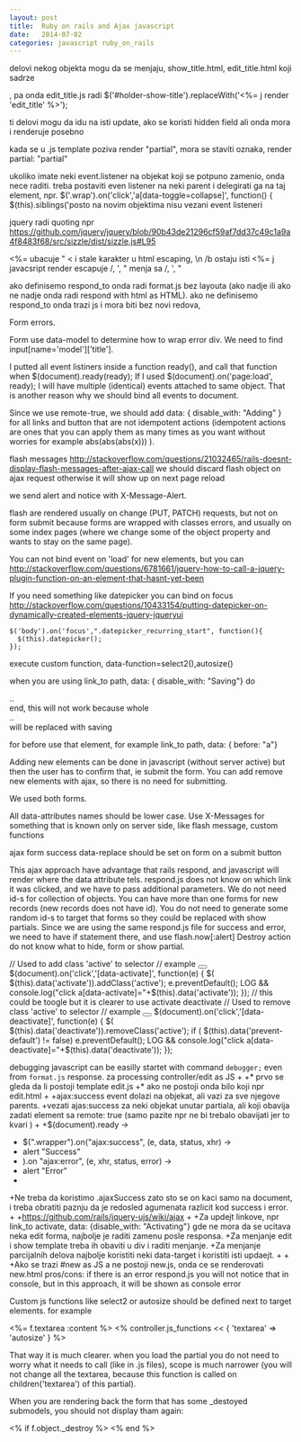 ```yaml
---
layout: post
title:  Ruby on rails and Ajax javascript
date:   2014-07-02
categories: javascript ruby_on_rails
---
```



delovi nekog objekta mogu da se menjaju, show_title.html, edit_title.html koji sadrze <div id='holder-show-title'>, pa onda edit_title.js radi $('#holder-show-title').replaceWith('<%= j render 'edit_title' %>');

ti delovi mogu da idu na isti update, ako se koristi hidden field ali onda mora i renderuje posebno

kada se u .js template poziva render "partial", mora se staviti oznaka, render partial: "partial"


ukoliko imate neki event.listener na objekat koji se potpuno zamenio, onda nece raditi. treba postaviti even listener na neki parent i delegirati ga na taj element, npr.
$('.wrap').on('click','a[data-toggle=collapse]', function() {
  $(this).siblings('posto na novim objektima nisu vezani event listeneri


jquery radi quoting npr https://github.com/jquery/jquery/blob/90b43de21296cf59af7dd37c49c1a9a4f8483f68/src/sizzle/dist/sizzle.js#L95

<%= ubacuje &quot; &lt; i stale karakter u html escaping, \n /b ostaju isti
<%= j javacsript render escapuje /, ', " menja sa \/, \', \"


ako definisemo respond_to onda radi format.js bez layouta (ako nadje ili ako ne nadje onda radi respond with html as HTML).
ako ne definisemo respond_to onda trazi js i mora biti bez novi redova, 

Form errors.

Form use data-model to determine how to wrap error div. We need to find input[name='model']['title'].

I putted all event listiners inside a function ready(), and call that function when $(document).ready(ready);
If I used $(document).on('page:load', ready); I will have multiple (identical) events attached to same object. That is another reason why we should bind all events to document.

Since we use remote-true, we should add data: { disable_with: "Adding" } for all links and button that are not idempotent actions (idempotent actions are ones that you can apply them as many times as  you want without worries for example abs(abs(abs(x))) ).


flash messages
http://stackoverflow.com/questions/21032465/rails-doesnt-display-flash-messages-after-ajax-call
we should discard flash object on ajax request otherwise it will show up on next page reload


we send alert and notice with X-Message-Alert.

flash are rendered usually on change (PUT, PATCH) requests, but not on form submit because forms are wrapped with classes errors, and usually on some index pages (where we change some of the object property and wants to stay on the same page).

You can not bind event on 'load' for new elements, but you can 
http://stackoverflow.com/questions/6781661/jquery-how-to-call-a-jquery-plugin-function-on-an-element-that-hasnt-yet-been

If you need something like datepicker you can bind on focus
http://stackoverflow.com/questions/10433154/putting-datepicker-on-dynamically-created-elements-jquery-jqueryui

    $('body').on('focus',".datepicker_recurring_start", function(){
      $(this).datepicker();
    });

execute custom function, data-function=select2(),autosize()

when you are using link_to path, data: { disable_with: "Saving"} do <div>..</div> end, this will not work because whole <div>..</div> will be replaced with saving

for before use that element, for example link_to path, data: { before: "a"}

Adding new elements can be done in javascript (without server active) but then the user has to confirm that, ie submit the form.
You can add remove new elements with ajax, so there is no need for submitting.

We used both forms.


All data-attributes names should be lower case.
Use X-Messages for something that is known only on server side, like flash message, custom functions

ajax form success data-replace should be set on form on a submit button


This ajax approach have advantage that rails respond, and javascript will render where the data attribute tels. respond.js does not know on which link it was clicked, and we have to pass additional parameters.
We do not need id-s for collection of objects. You can have more than one forms for new records (new records does not have id). You do not need to generate some random id-s to target that forms so they could be replaced with show partials.
Since we are using the same respond.js file for success and error, we need to have if statement there, and use flash.now[:alert]
Destroy action do not know what to hide, form or show partial.

// Used to add class 'active' to selector
// example <button data-activate=".popup"></button>
$(document).on('click','[data-activate]', function(e) {
  $( $(this).data('activate')).addClass('active');
  e.preventDefault();
  LOG && console.log("click a[data-activate]="+$(this).data('activate'));
});
// this could be toogle but it is clearer to use activate deactivate
// Used to remove class 'active' to selector
// example <button data-deactivate=".popup"></button>
$(document).on('click','[data-deactivate]', function(e) {
  $( $(this).data('deactivate')).removeClass('active');
  if ( $(this).data('prevent-default') != false)
    e.preventDefault();
  LOG && console.log("click a[data-deactivate]="+$(this).data('deactivate'));
});


debugging javascript can be easilly startet with command `debugger;` even from `format.js` response.
za processing controller/edit as JS
+
+* prvo se gleda da li postoji template edit.js
+* ako ne postoji onda bilo koji npr edit.html
+
+ajax:success event dolazi na objekat, ali vazi za sve njegove parents.
+vezati ajas:success za neki objekat unutar partiala, ali koji obavija zadati element sa remote: true (samo pazite npr <td></td> ne bi trebalo obavijati jer to kvari <tr>)
+
+$(document).ready ->
+  $(".wrapper").on("ajax:success", (e, data, status, xhr) ->
+    alert "Success"
+  ).on "ajax:error", (e, xhr, status, error) ->
+    alert "Error"
+
+Ne treba da koristimo .ajaxSuccess zato sto se on kaci samo na document, i treba obratiti paznju da je redosled agumenata razlicit kod success i error.
+
+https://github.com/rails/jquery-ujs/wiki/ajax
+
+Za updejt linkove, npr link_to activate, data: {disable_with: "Activating"} gde ne mora da se ucitava neka edit forma, najbolje je raditi zamenu posle responsa.
+Za menjanje edit i show template treba ih obaviti u div i raditi menjanje.
+Za menjanje parcijalnih delova najbolje koristiti neki data-target i koristiti isti updaejt.
+
+
+Ako se trazi #new as JS a ne postoji new.js, onda ce se renderovati new.html 
pros/cons: if there is an error respond.js you will not notice that in console, but in this approach, it will be shown as console error 

Custom js functions like select2 or autosize should be defined next to target elements. for example

   <%= f.textarea :content %>
   <% controller.js_functions << { 'textarea' => 'autosize' } %>

That way it is much clearer. when you load the partial you do not need to worry what it needs to call (like in .js files), scope is much narrower (you will not change all the textarea, because this function is called on children('textarea') of this partial).

When you are rendering back the form that has some _destoyed submodels, you should not display tham again:

<% if f.object._destroy %>
<% end %>
